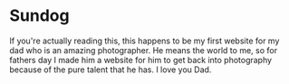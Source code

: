 # Sundog

If you're actually reading this, this happens to be my first website for my dad who is an amazing photographer. He means the world to me, so for fathers day I made him a website for him to get back into photography because of the pure talent that he has. I love you Dad.
